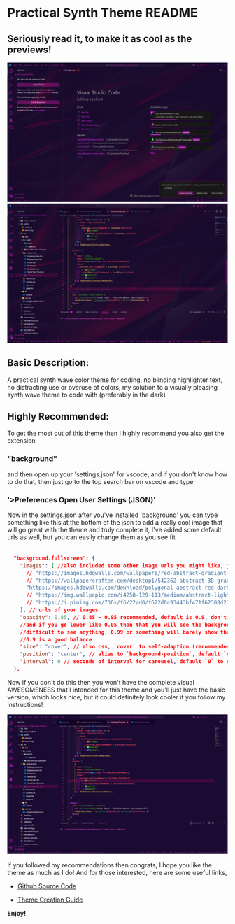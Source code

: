 # Practical Synth Theme README

## Seriously read it, to make it as cool as the previews!

![Preview](./practical-synth-ex.png)
![Preview](./practical-synth-ex-2.png)

## Basic Description:

A practical synth wave color theme for coding, no blinding highlighter text, no distracting use or overuse of colors, my solution to a visually pleasing synth wave theme to code with (preferably in the dark)

## Highly Recommended:

To get the most out of this theme then I highly recommend you also get the extension

### "background"

and then open up your 'settings.json' for vscode, and if you don't know how to do that, then just go to the top
search bar on vscode and type

### '>Preferences Open User Settings (JSON)'

Now in the settings.json after you've installed 'background' you can type something like this at the bottom of the json
to add a really cool image that will go great with the theme and truly complete it, I've added some default urls as well, but you can easily change them as you see fit

```json

  "background.fullscreen": {
    "images": [ //also included some other image urls you might like, just uncomment them to use them, only 1 at a time though
      // "https://images.hdqwalls.com/wallpapers/red-abstract-gradient-d2.jpg",
      // "https://wallpapercrafter.com/desktop1/542362-abstract-3D-gradient-blue-orange-red-yellow.jpg"
      "https://images.hdqwalls.com/download/polygonal-abstract-red-dark-background-eo-1920x1080.jpg"
      // "https://img.wallpapic.com/i4258-129-113/medium/abstract-lights-red-orange-wallpaper.jpg"
      // "https://i.pinimg.com/736x/f6/22/d0/f622d0c93443bf471f62308d2710ed35.jpg"
    ], // urls of your images
    "opacity": 0.85, // 0.85 ~ 0.95 recommended, default is 0.9, don't go below 0.2, it will be very hard to see anything,
    //and if you go lower like 0.05 than that you will see the background image completely, and it will be extremely
    //difficult to see anything, 0.99 or something will barely show the image at all, it will be practically transparent,
    //0.9 is a good balance
    "size": "cover", // also css, `cover` to self-adaption (recommended)，or `contain`、`200px 200px`
    "position": "center", // alias to `background-position`, default `center`, options like `left-top`, `right-bottom`, 'top', etc.
    "interval": 0 // seconds of interval for carousel, default `0` to disabled.
  },

```

Now if you don't do this then you won't have the complete visual AWESOMENESS that I intended for this theme and you'll just
have the basic version, which looks nice, but it could definitely look cooler if you follow my instructions!

![Preview](./practical-synth-basic-without-recommended.png)

If you followed my recommendations then congrats, I hope you like the theme as much as I do!
And for those interested, here are some useful links,

- [Github Source Code](https://github.com/Valx01P/practical-synth)

- [Theme Creation Guide](https://www.youtube.com/watch?v=OikulYVz5ZM&ab_channel=ChristianLempa)

**Enjoy!**
